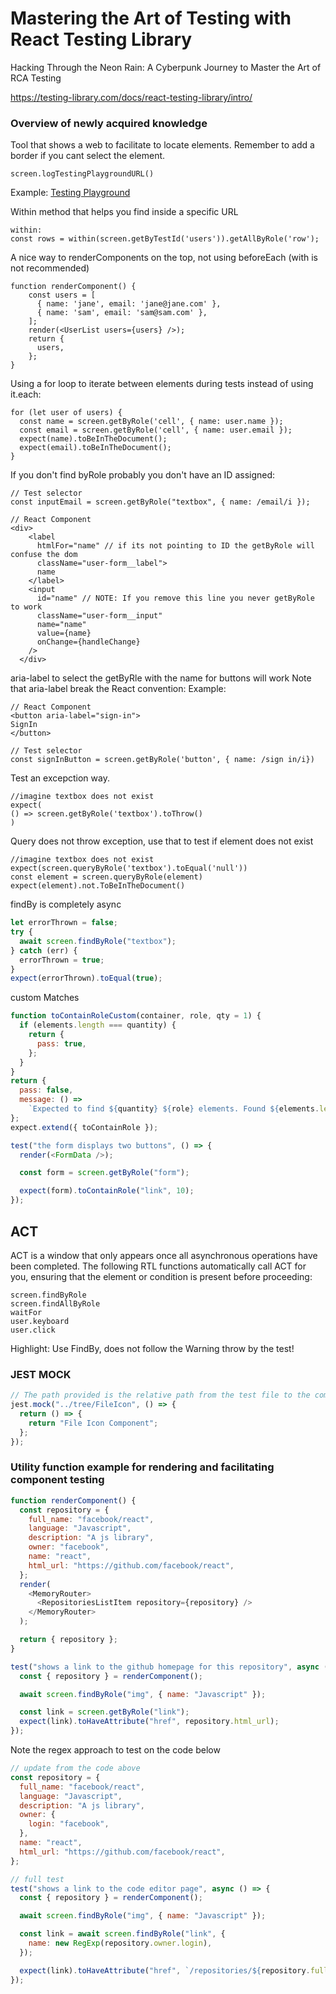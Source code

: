 # Mastering the Art of Testing with React Testing Library

Hacking Through the Neon Rain:
A Cyberpunk Journey to Master the Art of RCA Testing

https://testing-library.com/docs/react-testing-library/intro/

### Overview of newly acquired knowledge

Tool that shows a web to facilitate to locate elements.
Remember to add a border if you cant select the element.

    screen.logTestingPlaygroundURL()

Example:
[Testing Playground](https://testing-playground.com/#markup=DwEwlgbgfMBmD2AnAtgAgMYBsCGBnXAvAEQCuuApogLQIpEzjTA4BG5mqtxAdtsuUQw58xMpRpJkAfSmt29Xv2AB6OZhhhuABxIAXVGBA8+AoXkKkK1WtKmaduwYvLH+giNkw)

Within method that helps you find inside a specific URL

    within:
    const rows = within(screen.getByTestId('users')).getAllByRole('row');

A nice way to renderComponents on the top, not using beforeEach (with is not recommended)

    function renderComponent() {
        const users = [
          { name: 'jane', email: 'jane@jane.com' },
          { name: 'sam', email: 'sam@sam.com' },
        ];
        render(<UserList users={users} />);
        return {
          users,
        };
    }

Using a for loop to iterate between elements during tests instead of using it.each:

    for (let user of users) {
      const name = screen.getByRole('cell', { name: user.name });
      const email = screen.getByRole('cell', { name: user.email });
      expect(name).toBeInTheDocument();
      expect(email).toBeInTheDocument();
    }

If you don't find byRole probably you don't have an ID assigned:

    // Test selector
    const inputEmail = screen.getByRole("textbox", { name: /email/i });

    // React Component
    <div>
        <label
          htmlFor="name" // if its not pointing to ID the getByRole will confuse the dom
          className="user-form__label">
          name
        </label>
        <input
          id="name" // NOTE: If you remove this line you never getByRole to work
          className="user-form__input"
          name="name"
          value={name}
          onChange={handleChange}
        />
      </div>

aria-label to select the getByRle with the name for buttons will work
Note that aria-label break the React convention:
Example:

    // React Component
    <button aria-label="sign-in">
    SignIn
    </button>

    // Test selector
    const signInButton = screen.getByRole('button', { name: /sign in/i})

Test an excepction way.

    //imagine textbox does not exist
    expect(
    () => screen.getByRole('textbox').toThrow()
    )

Query does not throw exception, use that to test if element does not exist

    //imagine textbox does not exist
    expect(screen.queryByRole('textbox').toEqual('null'))
    const element = screen.queryByRole(element)
    expect(element).not.ToBeInTheDocument()

findBy is completely async

```javascript
let errorThrown = false;
try {
  await screen.findByRole("textbox");
} catch (err) {
  errorThrown = true;
}
expect(errorThrown).toEqual(true);
```

custom Matches

```javascript
function toContainRoleCustom(container, role, qty = 1) {
  if (elements.length === quantity) {
    return {
      pass: true,
    };
  }
}
return {
  pass: false,
  message: () =>
    `Expected to find ${quantity} ${role} elements. Found ${elements.length} instead.`,
};
expect.extend({ toContainRole });
```

```javascript
test("the form displays two buttons", () => {
  render(<FormData />);

  const form = screen.getByRole("form");

  expect(form).toContainRole("link", 10);
});
```

## ACT

ACT is a window that only appears once all asynchronous operations have been completed.
The following RTL functions automatically call ACT for you, ensuring that the element or condition is present before proceeding:

    screen.findByRole
    screen.findAllByRole
    waitFor
    user.keyboard
    user.click

Highlight: Use FindBy, does not follow the Warning throw by the test!

### JEST MOCK

```javascript
// The path provided is the relative path from the test file to the component, including going back to the directory where the component is located.
jest.mock("../tree/FileIcon", () => {
  return () => {
    return "File Icon Component";
  };
});
```

### Utility function example for rendering and facilitating component testing

```javascript
function renderComponent() {
  const repository = {
    full_name: "facebook/react",
    language: "Javascript",
    description: "A js library",
    owner: "facebook",
    name: "react",
    html_url: "https://github.com/facebook/react",
  };
  render(
    <MemoryRouter>
      <RepositoriesListItem repository={repository} />
    </MemoryRouter>
  );

  return { repository };
}

test("shows a link to the github homepage for this repository", async () => {
  const { repository } = renderComponent();

  await screen.findByRole("img", { name: "Javascript" });

  const link = screen.getByRole("link");
  expect(link).toHaveAttribute("href", repository.html_url);
});
```

Note the regex approach to test on the code below

```javascript
// update from the code above
const repository = {
  full_name: "facebook/react",
  language: "Javascript",
  description: "A js library",
  owner: {
    login: "facebook",
  },
  name: "react",
  html_url: "https://github.com/facebook/react",
};

// full test
test("shows a link to the code editor page", async () => {
  const { repository } = renderComponent();

  await screen.findByRole("img", { name: "Javascript" });

  const link = await screen.findByRole("link", {
    name: new RegExp(repository.owner.login),
  });

  expect(link).toHaveAttribute("href", `/repositories/${repository.full_name}`);
});
```
